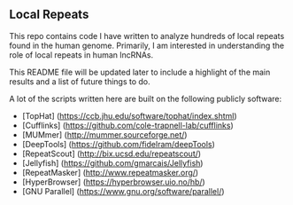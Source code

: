 ## Local Repeats

This repo contains code I have written to analyze hundreds of local repeats found in the human genome. Primarily, I am interested in understanding the role of local repeats in human lncRNAs.

This README file will be updated later to include a highlight of the main results and a list of future things to do.

A lot of the scripts written here are built on the following publicly software:

* [TopHat] (https://ccb.jhu.edu/software/tophat/index.shtml)
* [Cufflinks] (https://github.com/cole-trapnell-lab/cufflinks)
* [MUMmer] (http://mummer.sourceforge.net/)
* [DeepTools] (https://github.com/fidelram/deepTools)
* [RepeatScout] (http://bix.ucsd.edu/repeatscout/)
* [Jellyfish] (https://github.com/gmarcais/Jellyfish)
* [RepeatMasker] (http://www.repeatmasker.org/)
* [HyperBrowser] (https://hyperbrowser.uio.no/hb/)
* [GNU Parallel] (https://www.gnu.org/software/parallel/)
